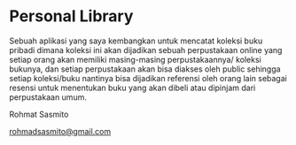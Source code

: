 # Personal Library

Sebuah aplikasi yang saya kembangkan untuk mencatat koleksi buku pribadi
dimana koleksi ini akan dijadikan sebuah perpustakaan online yang setiap 
orang akan memiliki masing-masing perpustakaannya/ koleksi bukunya, 
dan setiap perpustakaan akan bisa diakses oleh public sehingga setiap 
koleksi/buku nantinya bisa dijadikan referensi oleh orang lain sebagai resensi untuk 
menentukan buku yang akan dibeli atau dipinjam dari perpustakaan umum.

Rohmat Sasmito

rohmadsasmito@gmail.com